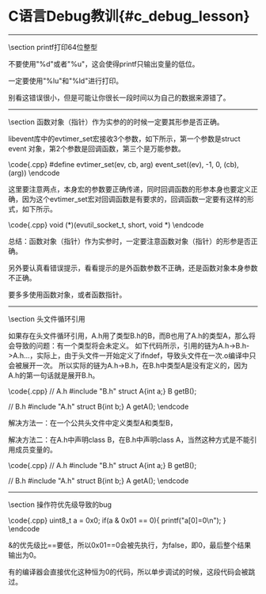 C语言Debug教训{#c_debug_lesson}
======================

<hr>
\section printf打印64位整型

不要使用"%d"或者"%u"，这会使得printf只输出变量的低位。

一定要使用"%lu"和"%ld"进行打印。

别看这错误很小，但是可能让你很长一段时间以为自己的数据来源错了。

<hr>
\section 函数对象（指针）作为实参的的时候一定要其形参是否正确。

libevent库中的evtimer_set宏接收3个参数，如下所示，第一个参数是struct event 对象，第2个参数是回调函数，第三个是万能参数。

\code{.cpp}
#define evtimer_set(ev, cb, arg)	event_set((ev), -1, 0, (cb), (arg))
\endcode

这里要注意两点，本身宏的参数要正确传递，同时回调函数的形参本身也要定义正确，因为这个evtimer_set宏对回调函数是有要求的，回调函数一定要有这样的形式，如下所示。

\code{.cpp}
void (*)(evutil_socket_t, short, void *)
\endcode

总结：函数对象（指针）作为实参时，一定要注意函数对象（指针）的形参是否正确。

另外要认真看错误提示，看看提示的是外函数参数不正确，还是函数对象本身参数不正确。

要多多使用函数对象，或者函数指针。

<hr>
\section 头文件循环引用

如果存在头文件循环引用，A.h用了类型B.h的B，而B也用了A.h的类型A，那么将会导致的问题：有一个类型将会未定义。
如下代码所示，引用的链为A.h->B.h->A.h...，实际上，由于头文件一开始定义了ifndef，导致头文件在一次.o编译中只会被展开一次。
所以实际的链为A.h->B.h，在B.h中类型A是没有定义的，因为A.h的第一句话就是展开B.h。

\code{.cpp}
// A.h
#include "B.h"
struct A{int a;}
B getB();

// B.h
#include "A.h"
struct B{int b;}
A getA();
\endcode

解决方法一：在一个公共头文件中定义类型A和类型B，

解决方法二：在A.h中声明class B，在B.h中声明class A，当然这种方式是不能引用成员变量的。

\code{.cpp}
// A.h
#include "B.h"
struct A{int a;}
B getB();

// B.h
#include "A.h"
struct B{int b;}
A getA();
\endcode

<hr>
\section 操作符优先级导致的bug

\code{.cpp}
uint8_t a = 0x0;
if(a & 0x01 == 0){
    printf("a[0]=0\n");
}
\endcode

&的优先级比==要低，所以0x01==0会被先执行，为false，即0，最后整个结果输出为0。

有的编译器会直接优化这种恒为0的代码，所以单步调试的时候，这段代码会被跳过。